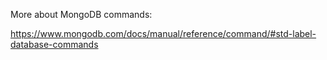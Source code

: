 More about MongoDB commands:

https://www.mongodb.com/docs/manual/reference/command/#std-label-database-commands